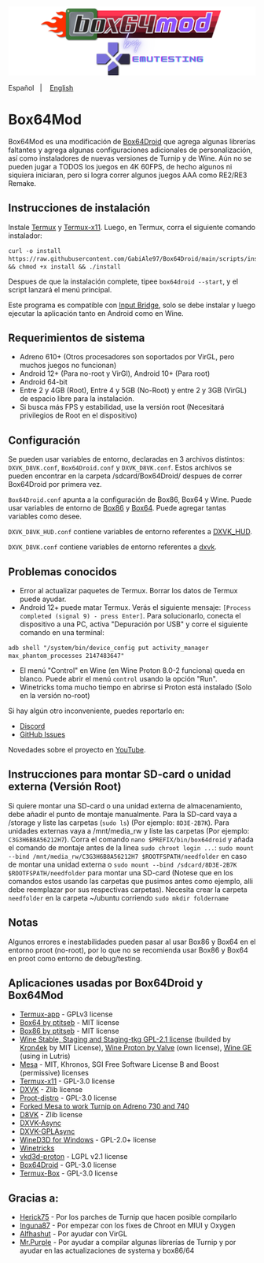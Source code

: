 ![logo](logo.png "logo")

Español
&nbsp;&nbsp;| &nbsp;&nbsp;
<a href="https://github.com/GabiAle97/Box64Droid/blob/main/README.md">English</a>

# Box64Mod
Box64Mod es una modificación de [Box64Droid](https://ilya114.github.io/Box64Droid/) que agrega algunas librerías faltantes y agrega algunas configuraciones adicionales de personalización, así como instaladores de nuevas versiones de Turnip y de Wine. Aún no se pueden jugar a TODOS los juegos en 4K 60FPS, de hecho algunos ni siquiera iniciaran, pero si logra correr algunos juegos AAA como RE2/RE3 Remake.

## Instrucciones de instalación
Instale [Termux](https://github.com/termux/termux-app/releases/download/v0.118.0/termux-app_v0.118.0+github-debug_arm64-v8a.apk) y [Termux-x11](https://github.com/Ilya114/Box64Droid/releases/download/stable/app-arm64-v8a-debug.apk). Luego, en Termux, corra el siguiente comando instalador: 
```
curl -o install https://raw.githubusercontent.com/GabiAle97/Box64Droid/main/scripts/install && chmod +x install && ./install
```

Despues de que la instalación complete, tipee `box64droid --start`, y el script lanzará el menú principal.

Este programa es compatible con [Input Bridge](https://github.com/GabiAle97/Box64Droid/releases/download/mod_box/InputBridge_v0.1.9.9.apk), solo se debe instalar y luego ejecutar la aplicación tanto en Android como en Wine.

## Requerimientos de sistema

- Adreno 610+ (Otros procesadores son soportados por VirGL, pero muchos juegos no funcionan)
- Android 12+ (Para no-root y VirGl), Android 10+ (Para root)
- Android 64-bit 
- Entre 2 y 4GB (Root), Entre 4 y 5GB (No-Root) y entre 2 y 3GB (VirGL) de espacio libre para la instalación.
- Si busca más FPS y estabilidad, use la versión root (Necesitará privilegios de Root en el dispositivo)

## Configuración

Se pueden usar variables de entorno, declaradas en 3 archivos distintos: `DXVK_D8VK.conf`, `Box64Droid.conf` y `DXVK_D8VK.conf`. Estos archivos se pueden encontrar en la carpeta /sdcard/Box64Droid/ despues de correr Box64Droid por primera vez.

`Box64Droid.conf` apunta a la configuración de Box86, Box64 y Wine. Puede usar variables de entorno de [Box86](https://github.com/ptitSeb/box86/blob/master/docs/USAGE.md#) y [Box64](https://github.com/ptitSeb/box64/blob/main/docs/USAGE.md). Puede agregar tantas variables como desee.

`DXVK_D8VK_HUD.conf` contiene variables de entorno referentes a [DXVK_HUD](https://github.com/doitsujin/dxvk#hud).

`DXVK_D8VK.conf` contiene variables de entorno referentes a [dxvk](https://github.com/doitsujin/dxvk/blob/master/dxvk.conf).

## Problemas conocidos

- Error al actualizar paquetes de Termux. Borrar los datos de Termux puede ayudar.
- Android 12+ puede matar Termux. Verás el siguiente mensaje: `[Process completed (signal 9) - press Enter]`. Para solucionarlo, conecta el dispositivo a una PC, activa "Depuración por USB" y corre el siguiente comando en una terminal:
```
adb shell "/system/bin/device_config put activity_manager max_phantom_processes 2147483647"
```
- El menú "Control" en Wine (en Wine Proton 8.0-2 funciona) queda en blanco. Puede abrir el menú `control` usando la opción "Run".
- Winetricks toma mucho tiempo en abrirse si Proton está instalado (Solo en la versión no-root)

Si hay algún otro inconveniente, puedes reportarlo en:

- [Discord](https://discord.gg/a2Xmz8VP)
- [GitHub Issues](https://github.com/GabiAle97/Box64Droid/issues)

Novedades sobre el proyecto en [YouTube](https://www.youtube.com/channel/UC3hKKXC1EbYnAj6ooWxfrjA).

## Instrucciones para montar SD-card o unidad externa (Versión Root)

Si quiere montar una SD-card o una unidad externa de almacenamiento, debe añadir el punto de montaje manualmente. Para la SD-card vaya a /storage y liste las carpetas (`sudo ls`) (Por ejemplo: `8D3E-2B7K`). Para unidades externas vaya a /mnt/media_rw y liste las carpetas (Por ejemplo: `C3G3H6B8A56212H7`). Corra el comando `nano $PREFIX/bin/box64droid` y añada el comando de montaje antes de la linea `sudo chroot login ...`: `sudo mount --bind /mnt/media_rw/C3G3H6B8A56212H7 $ROOTFSPATH/needfolder` en caso de montar una unidad externa o `sudo mount --bind /sdcard/8D3E-2B7K $ROOTFSPATH/needfolder` para montar una SD-card (Notese que en los comandos estos usando las carpetas que pusimos antes como ejemplo, alli debe reemplazar por sus respectivas carpetas). Necesita crear la carpeta `needfolder` en la carpeta ~/ubuntu corriendo `sudo mkdir foldername` 

## Notas

Algunos errores e inestabilidades pueden pasar al usar Box86 y Box64 en el entorno proot (no-root), por lo que no se recomienda usar Box86 y Box64 en proot como entorno de debug/testing.

## Aplicaciones usadas por Box64Droid y Box64Mod
- [Termux-app](https://github.com/termux/termux-app) - GPLv3 license
- [Box64 by ptitseb](https://github.com/ptitSeb/box64) - MIT license
- [Box86 by ptitseb](https://github.com/ptitSeb/box86) - MIT license
- [Wine Stable, Staging and Staging-tkg GPL-2.1 license](https://wiki.winehq.org/Licensing) (builded by [Kron4ek](https://github.com/Kron4ek) by MIT License), [Wine Proton by Valve](https://github.com/ValveSoftware/Proton) (own license), [Wine GE](https://github.com/GloriousEggroll/wine-ge-custom) (using in Lutris)
- [Mesa](https://docs.mesa3d.org/license.html) - MIT, Khronos, SGI Free Software License B and Boost (permissive) licenses
- [Termux-x11](https://github.com/termux/termux-x11) - GPL-3.0 license
- [DXVK](https://github.com/doitsujin/dxvk) - Zlib license
- [Proot-distro](https://github.com/termux/proot-distro) - GPL-3.0 license
- [Forked Mesa to work Turnip on Adreno 730 and 740](https://gitlab.freedesktop.org/Danil/mesa/-/tree/turnip/feature/a7xx-basic-support)
- [D8VK](https://github.com/AlpyneDreams/d8vk) - Zlib license
- [DXVK-Async](https://github.com/Sporif/dxvk-async) 
- [DXVK-GPLAsync](https://gitlab.com/Ph42oN/dxvk-gplasync)
- [WineD3D for Windows](https://fdossena.com/?p=wined3d/index.frag) - GPL-2.0+ license
- [Winetricks](https://wiki.winehq.org/Winetricks)
- [vkd3d-proton](https://github.com/HansKristian-Work/vkd3d-proton) - LGPL v2.1 license
- [Box64Droid](https://github.com/Ilya114/Box64Droid) - GPL-3.0 license
- [Termux-Box](https://github.com/olegos2/termux-box) - GPL-3.0 license

## Gracias a:
- [Herick75](https://github.com/Herick75) - Por los parches de Turnip que hacen posible compilarlo
- [Inguna87](https://github.com/inguna87) - Por empezar con los fixes de Chroot en MIUI y Oxygen
- [Alfhashut](https://github.com/alfhashut) - Por ayudar con VirGL
- [Mr.Purple](https://github.com/MrPurple666) - Por ayudar a compilar algunas librerías de Turnip y por ayudar en las actualizaciones de systema y box86/64
